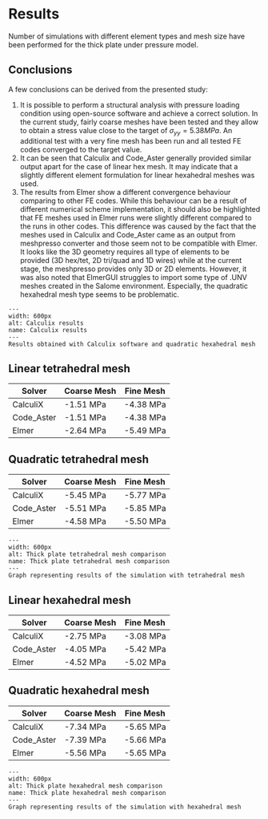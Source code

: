 # Results

Number of simulations with different element types and mesh size have been performed for the thick plate under pressure model.

## Conclusions

A few conclusions can be derived from the presented study:

1. It is possible to perform a structural analysis with pressure loading condition using open-source software and achieve a correct solution. In the current study, fairly coarse meshes have been tested and they allow to obtain a stress value close to the target of $\sigma_{yy}=5.38 MPa$. An additional test with a very fine mesh has been run and all tested FE codes converged to the target value.
2. It can be seen that Calculix and Code_Aster generally provided similar output apart for the case of linear hex mesh. It may indicate that a slightly different element formulation for linear hexahedral meshes was used.
3. The results from Elmer show a different convergence behaviour comparing to other FE codes. While this behaviour can be a result of different numerical scheme implementation, it should also be highlighted that FE meshes used in Elmer runs were slightly different compared to the runs in other codes. This difference was caused by the fact that the meshes used in Calculix and Code_Aster came as an output from meshpresso converter and those seem not to be compatible with Elmer. It looks like the 3D geometry requires all type of elements to be provided (3D hex/tet, 2D tri/quad and 1D wires) while at the current stage, the meshpresso provides only 3D or 2D elements. However, it was also noted that ElmerGUI struggles to import some type of .UNV meshes created in the Salome environment. Especially, the quadratic hexahedral mesh type seems to be problematic.

```{figure} ./ccx_output.png
---
width: 600px
alt: Calculix results
name: Calculix results
---
Results obtained with Calculix software and quadratic hexahedral mesh
```

## Linear tetrahedral mesh

| Solver                |Coarse Mesh              |Fine Mesh                |
|-----------------------|-------------------------|-------------------------|
| CalculiX              | -1.51 MPa               | -4.38 MPa               |    
| Code_Aster            | -1.51 MPa               | -4.38 MPa               |
| Elmer                 | -2.64 MPa               | -5.49 MPa               |

## Quadratic tetrahedral mesh

| Solver                |Coarse Mesh              |Fine Mesh                |
|-----------------------|-------------------------|-------------------------|
| CalculiX              | -5.45 MPa               |  -5.77 MPa              |    
| Code_Aster            | -5.51 MPa               |  -5.85 MPa              |
| Elmer                 | -4.58 MPa               |  -5.50 MPa              |

```{figure} ./tet-comparison_thick_plate.png
---
width: 600px
alt: Thick plate tetrahedral mesh comparison
name: Thick plate tetrahedral mesh comparison
---
Graph representing results of the simulation with tetrahedral mesh
```

## Linear hexahedral mesh

| Solver                |Coarse Mesh              |Fine Mesh                |
|-----------------------|-------------------------|-------------------------|
| CalculiX              | -2.75 MPa               |  -3.08 MPa              |    
| Code_Aster            | -4.05 MPa               |  -5.42 MPa              |
| Elmer                 | -4.52 MPa               |  -5.02 MPa              |

## Quadratic hexahedral mesh

| Solver                |Coarse Mesh              |Fine Mesh                |
|-----------------------|-------------------------|-------------------------|
| CalculiX              | -7.34 MPa               |  -5.65 MPa              |    
| Code_Aster            | -7.39 MPa               |  -5.66 MPa              |
| Elmer                 | -5.56 MPa               |  -5.65 MPa              |

```{figure} ./hex-comparison_thick_plate.png
---
width: 600px
alt: Thick plate hexahedral mesh comparison
name: Thick plate hexahedral mesh comparison
---
Graph representing results of the simulation with hexahedral mesh
```
